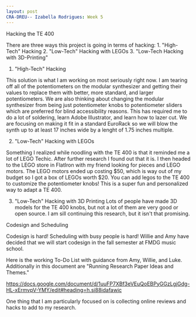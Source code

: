 ```yaml
---
layout: post
CRA-DREU-- Izabella Rodrigues: Week 5 
---
```


Hacking the TE 400

There are three ways this project is going in terms of hacking: 1. "High-Tech" Hacking 2. "Low-Tech" Hacking with LEGOs 3. "Low-Tech Hacking with 3D-Printing"

1. "High-Tech" Hacking

This solution is what I am working on most seriously right now. I am tearing off all of the potentiometers on the modular synthesizer and getting their values to replace them with better, more standard, and larger potentiometers. We are also thinking about changing the modular synthesizer from being just potentiometer knobs to potentiometer sliders which are preferred for blind accessibility reasons. This has required me to do a lot of soldering, learn Adobe Illustrator, and learn how to lazer cut. We are focusing on making it fit in a standard EuroRack so we will blow the synth up to at least 17 inches wide by a lenght of 1.75 inches multiple. 

2. "Low-Tech" Hacking with LEGOs 

Something I realized while noodling with the TE 400 is that it reminded me a lot of LEGO Techic. After further research I found out that it is. I then headed to the LEGO store in FlatIron with my friend looking for pieces and LEGO motors. The LEGO motors ended up costing $50, which is way out of my budget so I got a box of LEGOs worth $20. You can add legos to the TE 400 to customize the potentiometer knobs! This is a super fun and personalized way to adapt a TE 400. 

3. "Low-Tech" Hacking with 3D Printing 
Lots of people have made 3D models for the TE 400 knobs, but not a lot of them are very good or open source. I am sill continuing this research, but it isn't that promising. 

Codesign and Scheduling 

Codesign is hard! Scheduling with busy people is hard! Willie and Amy have decided that we will start codesign in the fall semester at FMDG music school. 

Here is the working To-Do List with guidance from Amy, Willie, and Luke. Additionally in this document are "Running Research Paper Ideas and Themes."

https://docs.google.com/document/d/1uuFP7XBf3eVEuQoEBPyGGzLgjGdg-HL-xErmvpV-YMY/edit#heading=h.si88idafawjc

One thing that I am particularly focused on is collecting online reviews and hacks to add to my research. 

